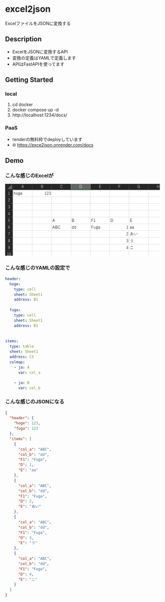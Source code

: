 # excel2json

ExcelファイルをJSONに変換する

## Description

- ExcelをJSONに変換するAPI
- 変換の定義はYAMLで定義します
- APIはFastAPIを使ってます

## Getting Started

### local

1. cd docker
2. docker compose up -d
3. http://localhost:1234/docs/

### PaaS

- renderの無料枠でdeployしています
- 🌐 https://exce2json.onrender.com/docs

## Demo

### こんな感じのExcelが

![Alt text](asset/image.png)

### こんな感じのYAMLの設定で

``` yaml
header:
  hoge:
    type: cell
    sheet: Sheet1
    address: B1

  fuga:
    type: cell
    sheet: Sheet1
    address: B1


items:
  type: table
  sheet: Sheet1
  address: C5
  colmap:
    - ja: A
      var: col_a

    - ja: B
      var: col_b
```

### こんな感じのJSONになる

``` json
{
  "header": {
    "hoge": 123,
    "fuga": 123
  },
  "items": [
    {
      "col_a": "ABC",
      "col_b": "dd",
      "F1": "Fuga",
      "D": 1,
      "E": "aa"
    },
    {
      "col_a": "ABC",
      "col_b": "dd",
      "F1": "Fuga",
      "D": 2,
      "E": "あい"
    },
    {
      "col_a": "ABC",
      "col_b": "dd",
      "F1": "Fuga",
      "D": 3,
      "E": "う"
    },
    {
      "col_a": "ABC",
      "col_b": "dd",
      "F1": "Fuga",
      "D": 4,
      "E": "こ"
    }
  ]
}

```